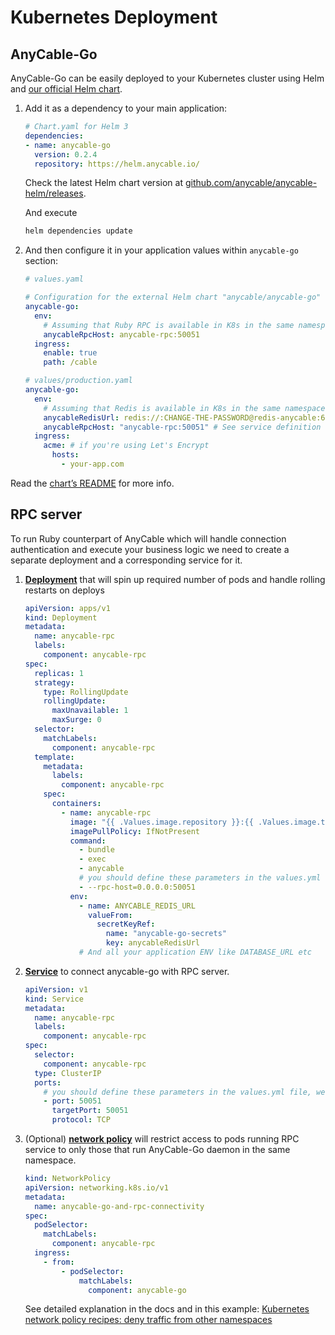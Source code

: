 # Kubernetes Deployment

## AnyCable-Go

AnyCable-Go can be easily deployed to your Kubernetes cluster using Helm and [our official Helm chart][anycable-helm].

 1. Add it as a dependency to your main application:

    ```yaml
    # Chart.yaml for Helm 3
    dependencies:
    - name: anycable-go
      version: 0.2.4
      repository: https://helm.anycable.io/
    ```

    Check the latest Helm chart version at [github.com/anycable/anycable-helm/releases](https://github.com/anycable/anycable-helm/releases).

    And execute

    ```sh
    helm dependencies update
    ```

 1. And then configure it in your application values within `anycable-go` section:

    ```yaml
    # values.yaml

    # Configuration for the external Helm chart "anycable/anycable-go"
    anycable-go:
      env:
        # Assuming that Ruby RPC is available in K8s in the same namespace as anycable-rpc service (see next chapter)
        anycableRpcHost: anycable-rpc:50051
      ingress:
        enable: true
        path: /cable

    # values/production.yaml
    anycable-go:
      env:
        # Assuming that Redis is available in K8s in the same namespace as redis-anycable service
        anycableRedisUrl: redis://:CHANGE-THE-PASSWORD@redis-anycable:6379/0
        anycableRpcHost: "anycable-rpc:50051" # See service definition for RPC server
      ingress:
        acme: # if you're using Let's Encrypt
          hosts:
            - your-app.com
    ```

Read the [chart’s README][anycable-helm] for more info.

## RPC server

To run Ruby counterpart of AnyCable which will handle connection authentication and execute your business logic we need to create a separate deployment and a corresponding service for it.

 1. [**Deployment**](https://kubernetes.io/docs/concepts/workloads/controllers/deployment/) that will spin up required number of pods and handle rolling restarts on deploys

    ```yaml
    apiVersion: apps/v1
    kind: Deployment
    metadata:
      name: anycable-rpc
      labels:
        component: anycable-rpc
    spec:
      replicas: 1
      strategy:
        type: RollingUpdate
        rollingUpdate:
          maxUnavailable: 1
          maxSurge: 0
      selector:
        matchLabels:
          component: anycable-rpc
      template:
        metadata:
          labels:
            component: anycable-rpc
        spec:
          containers:
            - name: anycable-rpc
              image: "{{ .Values.image.repository }}:{{ .Values.image.tag }}"
              imagePullPolicy: IfNotPresent
              command:
                - bundle
                - exec
                - anycable
                # you should define these parameters in the values.yml file, we give them here directly for readability
                - --rpc-host=0.0.0.0:50051
              env:
                - name: ANYCABLE_REDIS_URL
                  valueFrom:
                    secretKeyRef:
                      name: "anycable-go-secrets"
                      key: anycableRedisUrl
                # And all your application ENV like DATABASE_URL etc
    ```

 1. [**Service**](https://kubernetes.io/docs/concepts/services-networking/service/) to connect anycable-go with RPC server.

    ```yaml
    apiVersion: v1
    kind: Service
    metadata:
      name: anycable-rpc
      labels:
        component: anycable-rpc
    spec:
      selector:
        component: anycable-rpc
      type: ClusterIP
      ports:
        # you should define these parameters in the values.yml file, we give them here directly for readability
        - port: 50051
          targetPort: 50051
          protocol: TCP
    ```

 1. (Optional) [**network policy**](https://kubernetes.io/docs/concepts/services-networking/network-policies/) will restrict access to pods running RPC service to only those that run AnyCable-Go daemon in the same namespace.

    ```yaml
    kind: NetworkPolicy
    apiVersion: networking.k8s.io/v1
    metadata:
      name: anycable-go-and-rpc-connectivity
    spec:
      podSelector:
        matchLabels:
          component: anycable-rpc
      ingress:
        - from:
            - podSelector:
                matchLabels:
                  component: anycable-go
    ```

    See detailed explanation in the docs and in this example: [Kubernetes network policy recipes: deny traffic from other namespaces](https://github.com/ahmetb/kubernetes-network-policy-recipes/blob/60f5b12f274472901ce79463ce0ba3a8f98b9a48/04-deny-traffic-from-other-namespaces.md)

[anycable-helm]: https://github.com/anycable/anycable-helm/ "Helm charts for installing any cables into a Kubernetes cluster"
